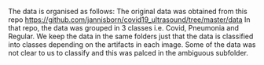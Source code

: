 The data is organised as follows:
The original data was obtained from this repo https://github.com/jannisborn/covid19_ultrasound/tree/master/data 
In that repo, the data was grouped in 3 classes i.e. Covid, Pneumonia and Regular.
We keep the data in the same folders just that the data is classified into classes depending on the artifacts in each image. 
Some of the data was not clear to us to classify and this was palced in the ambiguous subfolder.
